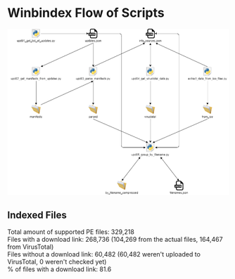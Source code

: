 # Winbindex Flow of Scripts

![winbindex-scripts-flow.png](winbindex-scripts-flow.png)

## Indexed Files

<!--FileStats-->
Total amount of supported PE files: 329,218  
Files with a download link: 268,736 (104,269 from the actual files, 164,467 from VirusTotal)  
Files without a download link: 60,482 (60,482 weren't uploaded to VirusTotal, 0 weren't checked yet)  
% of files with a download link: 81.6  
<!--/FileStats-->
